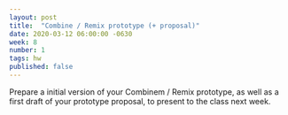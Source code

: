 ```yaml
---
layout: post
title:  "Combine / Remix prototype (+ proposal)"
date: 2020-03-12 06:00:00 -0630
week: 8
number: 1
tags: hw
published: false
---
```


Prepare a initial version of your Combinem / Remix prototype, as well as a first draft of your prototype proposal, to present to the class next week.
